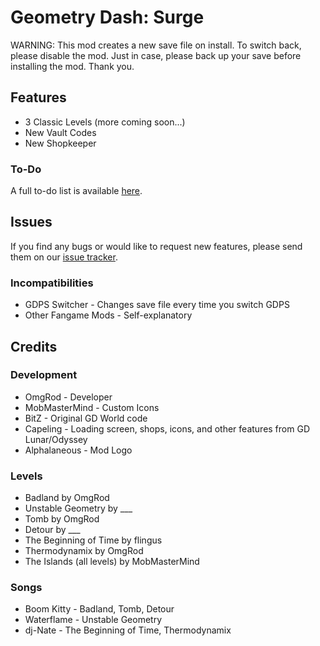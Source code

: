 # Geometry Dash: Surge

<cr>WARNING: This mod creates a new save file on install. To switch back, please disable the mod. Just in case, please back up your save before installing the mod. Thank you.</c>

## Features

- 3 <cb>Classic Levels</c> (more coming soon...)
- New <cr>Vault Codes</c>
- New <cp>Shopkeeper</c>

### To-Do

A full to-do list is available [here](https://www.notion.so/omgrod/Geometry-Dash-Surge-1f3e014e65e38004a013d4329ac255d6?pvs=4).

## Issues

If you find any bugs or would like to request new features, please send them on our [issue tracker](https://github.com/OmgRod/GD-Surge/issues).

### Incompatibilities

- GDPS Switcher - Changes save file every time you switch GDPS
- Other Fangame Mods - Self-explanatory

## Credits

### Development

- OmgRod - Developer
- MobMasterMind - Custom Icons
- BitZ - Original GD World code
- Capeling - Loading screen, shops, icons, and other features from GD Lunar/Odyssey
- Alphalaneous - Mod Logo

### Levels

- Badland by OmgRod
- Unstable Geometry by ___
- Tomb by OmgRod
- Detour by ___
- The Beginning of Time by flingus
- Thermodynamix by OmgRod
- The Islands (all levels) by MobMasterMind

### Songs

- Boom Kitty - Badland, Tomb, Detour
- Waterflame - Unstable Geometry
- dj-Nate - The Beginning of Time, Thermodynamix
